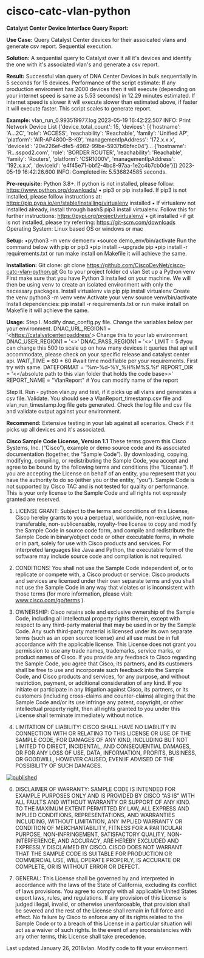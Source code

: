 # cisco-catc-vlan-python
**Catalyst Center Device Interface Query Report:**

**Use Case:** Query Catalyst Center devices for their assoicated vlans and generate csv report. Sequential execution.

**Solution:** A sequential query to Catalyst over it all it's devices and identify the one with it's associated vlan's and 
generate a csv report.

**Result:** Successful vlan query of DNA Center Devices in bulk sequentially in 5 seconds for 15 devices. Performance of the
script estimate: If any production enviroment has 2000 devices then it will execute (depending on your internet speed is
same as 5.53 seconds) in 12.29 minutes estimated. If internet speed is slower it will execute slower than estimated 
above, if faster it will execute faster. This script scales to generate report.

**Example:** vlan_run_0.993519977.log 2023-05-19 16:42:22.507 INFO: Print Network Device List 
{'device_total_count': 15, 'devices': [{'hostname': 'A...2C', 'role': 'ACCESS', 'reachability': 'Reachable', 'family': 
'Unified AP', 'platform': 'AIR-AP4800-B-K9', 'managementIpAddress': '172.x.x.x', 
'deviceId': '20e226ef-dfe5-4982-99be-5937b6bfec04'}... {'hostname': 'R...sspod2.com', 'role': 'BORDER ROUTER', 
'reachability': 'Reachable', 'family': 'Routers', 'platform': 'CSR1000V', 'managementIpAddress': '192.x.x.x', 
'deviceId': 'e4f45e71-bbf2-4bc8-97aa-1e2c4b7cb0de'}]} 2023-05-19 16:42:26.600 INFO: Completed in: 5.536824585 seconds.

**Pre-requisite:** 
Python 3.8+. If python is not installed, please follow: https://www.python.org/downloads/
▪ pip3 or pip installed. If pip3 is not installed, please follow instructions at: 
https://pip.pypa.io/en/stable/installing/virtualenv installed
▪ If virtualenv not installed already, install through bash$ pip3 install virtualenv. Follow this for further 
instructions: https://pypi.org/project/virtualenv/
▪ git installed ◦if git is not installed, please try referring: https://git-scm.com/downloads
Operating System: Linux based OS or windows or mac

**Setup:** 
▪python3 -m venv demoenv ▪source demo_env/bin/activate Run the command below with pip or pip3
▪pip install --upgrade pip
▪pip install -r requirements.txt or run make install on Makefile it will achieve the same.

**Installation:**
Git clone: git clone https://github.com/CiscoDevNet/cisco-catc-vlan-python.git
Go to your project folder
cd vlan
Set up a Python venv First make sure that you have Python 3 installed on your machine. We will then be using venv to create an isolated environment with only the necessary packages.
Install virtualenv via pip
pip install virtualenv
Create the venv
python3 -m venv venv
Activate your venv
source venv/bin/activate
Install dependencies: pip install -r requirements.txt or run make install on Makefile it will achieve the same.

**Usage:** 
Step I. Modify dnac_config.py file. Change the variables below per your environment.
DNAC_URL_REGION1 = '<<https://catalystcenteripaddress'>> Change this to your lab environment
DNAC_USER_REGION1 = '<<change this you username plain text>>'
DNAC_PASS_REGION1 = '<<change this your password plain text for same url region1>>'
LIMIT = 5    #you can change this 500 to scale up on how many devices it queries that api will accommodate, please check on your specific release and catalyst center api. 
WAIT_TIME = 60 * 60 #wait time modifiable per your requirements. First try with same.
DATEFORMAT = '%m-%d-%Y_%H%M%S.%f' 
REPORT_DIR = '<</absolute path to this vlan folder that holds the code base>>'
REPORT_NAME = "VlanReport" # You can modify name of the report

Step II. Run - python vlan.py and test, if it picks up all vlans and generates a csv file. Validate. 
You should see a VlanReport_timestamp.csv file and vlan_run_timestamp.log file gets generated. Check the log file and
csv file and validate output against your environment.

**Recommend:** Extensive testing in your lab against all scenarios. Check if it picks up all devices and it's associated. 

**Cisco Sample Code License, Version 1.1**
These terms govern this Cisco Systems, Inc. (“Cisco”), example or demo source code and its associated documentation (together, the “Sample Code”). By downloading, copying, modifying, compiling, or redistributing the Sample Code, you accept and agree to be bound by the following terms and conditions (the “License”). If you are accepting the License on behalf of an entity, you represent that you have the authority to do so (either you or the entity, “you”). Sample Code is not supported by Cisco TAC and is not tested for quality or performance. This is your only license to the Sample Code and all rights not expressly granted are reserved.

1. LICENSE GRANT: Subject to the terms and conditions of this License, Cisco hereby grants to you a perpetual, worldwide, non-exclusive, non-transferable, non-sublicensable, royalty-free license to copy and modify the Sample Code in source code form, and compile and redistribute the Sample Code in binary/object code or other executable forms, in whole or in part, solely for use with Cisco products and services. For interpreted languages like Java and Python, the executable form of the software may include source code and compilation is not required.

2. CONDITIONS: You shall not use the Sample Code independent of, or to replicate or compete with, a Cisco product or service. Cisco products and services are licensed under their own separate terms and you shall not use the Sample Code in any way that violates or is inconsistent with those terms (for more information, please visit: www.cisco.com/go/terms ).

3. OWNERSHIP: Cisco retains sole and exclusive ownership of the Sample Code, including all intellectual property rights therein, except with respect to any third-party material that may be used in or by the Sample Code. Any such third-party material is licensed under its own separate terms (such as an open source license) and all use must be in full accordance with the applicable license. This License does not grant you permission to use any trade names, trademarks, service marks, or product names of Cisco. If you provide any feedback to Cisco regarding the Sample Code, you agree that Cisco, its partners, and its customers shall be free to use and incorporate such feedback into the Sample Code, and Cisco products and services, for any purpose, and without restriction, payment, or additional consideration of any kind. If you initiate or participate in any litigation against Cisco, its partners, or its customers (including cross-claims and counter-claims) alleging that the Sample Code and/or its use infringe any patent, copyright, or other intellectual property right, then all rights granted to you under this License shall terminate immediately without notice.

4. LIMITATION OF LIABILITY: CISCO SHALL HAVE NO LIABILITY IN CONNECTION WITH OR RELATING TO THIS LICENSE OR USE OF THE SAMPLE CODE, FOR DAMAGES OF ANY KIND, INCLUDING BUT NOT LIMITED TO DIRECT, INCIDENTAL, AND CONSEQUENTIAL DAMAGES, OR FOR ANY LOSS OF USE, DATA, INFORMATION, PROFITS, BUSINESS, OR GOODWILL, HOWEVER CAUSED, EVEN IF ADVISED OF THE POSSIBILITY OF SUCH DAMAGES.

[![published](https://static.production.devnetcloud.com/codeexchange/assets/images/devnet-published.svg)](https://developer.cisco.com/codeexchange/github/repo/CiscoCSS/cisco-catc-vlan-python)

6. DISCLAIMER OF WARRANTY: SAMPLE CODE IS INTENDED FOR EXAMPLE PURPOSES ONLY AND IS PROVIDED BY CISCO “AS IS” WITH ALL FAULTS AND WITHOUT WARRANTY OR SUPPORT OF ANY KIND. TO THE MAXIMUM EXTENT PERMITTED BY LAW, ALL EXPRESS AND IMPLIED CONDITIONS, REPRESENTATIONS, AND WARRANTIES INCLUDING, WITHOUT LIMITATION, ANY IMPLIED WARRANTY OR CONDITION OF MERCHANTABILITY, FITNESS FOR A PARTICULAR PURPOSE, NON-INFRINGEMENT, SATISFACTORY QUALITY, NON-INTERFERENCE, AND ACCURACY, ARE HEREBY EXCLUDED AND EXPRESSLY DISCLAIMED BY CISCO. CISCO DOES NOT WARRANT THAT THE SAMPLE CODE IS SUITABLE FOR PRODUCTION OR COMMERCIAL USE, WILL OPERATE PROPERLY, IS ACCURATE OR COMPLETE, OR IS WITHOUT ERROR OR DEFECT.

7. GENERAL: This License shall be governed by and interpreted in accordance with the laws of the State of California, excluding its conflict of laws provisions. You agree to comply with all applicable United States export laws, rules, and regulations. If any provision of this License is judged illegal, invalid, or otherwise unenforceable, that provision shall be severed and the rest of the License shall remain in full force and effect. No failure by Cisco to enforce any of its rights related to the Sample Code or to a breach of this License in a particular situation will act as a waiver of such rights. In the event of any inconsistencies with any other terms, this License shall take precedence.

Last updated January 26, 2018vlan. Modify code to fit your environment. 
